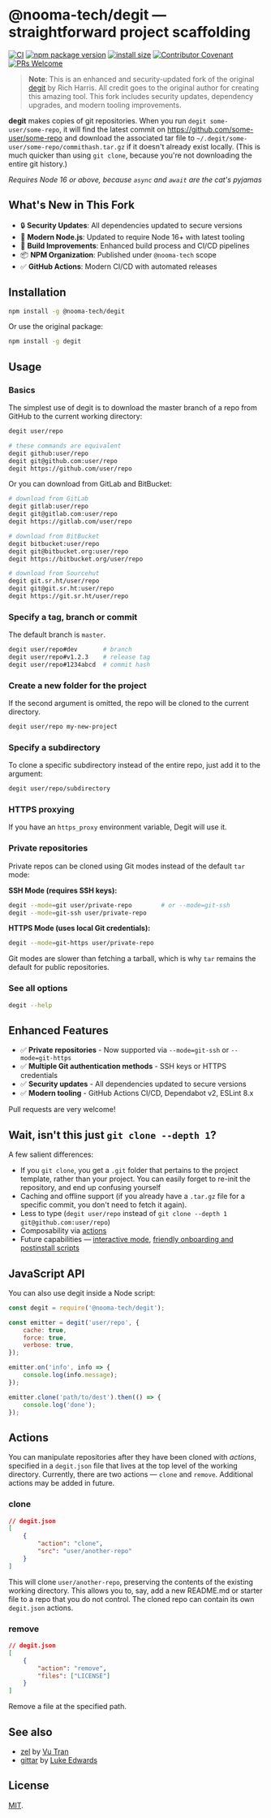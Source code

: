 # @nooma-tech/degit — straightforward project scaffolding

[![CI](https://github.com/Nooma-Tech/degit/actions/workflows/ci.yml/badge.svg)](https://github.com/Nooma-Tech/degit/actions/workflows/ci.yml)
[![npm package version](https://badgen.net/npm/v/@nooma-tech/degit)](https://npm.im/@nooma-tech/degit)
[![install size](https://badgen.net/packagephobia/install/@nooma-tech/degit)](https://packagephobia.now.sh/result?p=@nooma-tech/degit)
[![Contributor Covenant](https://img.shields.io/badge/Contributor%20Covenant-v1.4%20adopted-ff69b4.svg)](CODE_OF_CONDUCT.md)
[![PRs Welcome](https://img.shields.io/badge/PRs-welcome-brightgreen.svg)](http://makeapullrequest.com)

> **Note**: This is an enhanced and security-updated fork of the original [degit](https://github.com/Rich-Harris/degit) by Rich Harris. All credit goes to the original author for creating this amazing tool. This fork includes security updates, dependency upgrades, and modern tooling improvements.

**degit** makes copies of git repositories. When you run `degit some-user/some-repo`, it will find the latest commit on https://github.com/some-user/some-repo and download the associated tar file to `~/.degit/some-user/some-repo/commithash.tar.gz` if it doesn't already exist locally. (This is much quicker than using `git clone`, because you're not downloading the entire git history.)

_Requires Node 16 or above, because `async` and `await` are the cat's pyjamas_

## What's New in This Fork

- 🔒 **Security Updates**: All dependencies updated to secure versions
- 🚀 **Modern Node.js**: Updated to require Node 16+ with latest tooling
- 🔧 **Build Improvements**: Enhanced build process and CI/CD pipelines
- 📦 **NPM Organization**: Published under `@nooma-tech` scope
- ✅ **GitHub Actions**: Modern CI/CD with automated releases

## Installation

```bash
npm install -g @nooma-tech/degit
```

Or use the original package:
```bash
npm install -g degit
```

## Usage

### Basics

The simplest use of degit is to download the master branch of a repo from GitHub to the current working directory:

```bash
degit user/repo

# these commands are equivalent
degit github:user/repo
degit git@github.com:user/repo
degit https://github.com/user/repo
```

Or you can download from GitLab and BitBucket:

```bash
# download from GitLab
degit gitlab:user/repo
degit git@gitlab.com:user/repo
degit https://gitlab.com/user/repo

# download from BitBucket
degit bitbucket:user/repo
degit git@bitbucket.org:user/repo
degit https://bitbucket.org/user/repo

# download from Sourcehut
degit git.sr.ht/user/repo
degit git@git.sr.ht:user/repo
degit https://git.sr.ht/user/repo
```

### Specify a tag, branch or commit

The default branch is `master`.

```bash
degit user/repo#dev       # branch
degit user/repo#v1.2.3    # release tag
degit user/repo#1234abcd  # commit hash
````

### Create a new folder for the project

If the second argument is omitted, the repo will be cloned to the current directory.

```bash
degit user/repo my-new-project
```

### Specify a subdirectory

To clone a specific subdirectory instead of the entire repo, just add it to the argument:

```bash
degit user/repo/subdirectory
```

### HTTPS proxying

If you have an `https_proxy` environment variable, Degit will use it.

### Private repositories

Private repos can be cloned using Git modes instead of the default `tar` mode:

**SSH Mode (requires SSH keys):**
```bash
degit --mode=git user/private-repo        # or --mode=git-ssh
degit --mode=git-ssh user/private-repo
```

**HTTPS Mode (uses local Git credentials):**
```bash
degit --mode=git-https user/private-repo
```

Git modes are slower than fetching a tarball, which is why `tar` remains the default for public repositories.

### See all options

```bash
degit --help
```

## Enhanced Features

- ✅ **Private repositories** - Now supported via `--mode=git-ssh` or `--mode=git-https`
- ✅ **Multiple Git authentication methods** - SSH keys or HTTPS credentials
- ✅ **Security updates** - All dependencies updated to secure versions
- ✅ **Modern tooling** - GitHub Actions CI/CD, Dependabot v2, ESLint 8.x

Pull requests are very welcome!

## Wait, isn't this just `git clone --depth 1`?

A few salient differences:

- If you `git clone`, you get a `.git` folder that pertains to the project template, rather than your project. You can easily forget to re-init the repository, and end up confusing yourself
- Caching and offline support (if you already have a `.tar.gz` file for a specific commit, you don't need to fetch it again).
- Less to type (`degit user/repo` instead of `git clone --depth 1 git@github.com:user/repo`)
- Composability via [actions](#actions)
- Future capabilities — [interactive mode](https://github.com/Rich-Harris/degit/issues/4), [friendly onboarding and postinstall scripts](https://github.com/Rich-Harris/degit/issues/6)

## JavaScript API

You can also use degit inside a Node script:

```js
const degit = require('@nooma-tech/degit');

const emitter = degit('user/repo', {
	cache: true,
	force: true,
	verbose: true,
});

emitter.on('info', info => {
	console.log(info.message);
});

emitter.clone('path/to/dest').then(() => {
	console.log('done');
});
```

## Actions

You can manipulate repositories after they have been cloned with _actions_, specified in a `degit.json` file that lives at the top level of the working directory. Currently, there are two actions — `clone` and `remove`. Additional actions may be added in future.

### clone

```json
// degit.json
[
	{
		"action": "clone",
		"src": "user/another-repo"
	}
]
```

This will clone `user/another-repo`, preserving the contents of the existing working directory. This allows you to, say, add a new README.md or starter file to a repo that you do not control. The cloned repo can contain its own `degit.json` actions.

### remove

```json
// degit.json
[
	{
		"action": "remove",
		"files": ["LICENSE"]
	}
]
```

Remove a file at the specified path.

## See also

- [zel](https://github.com/vutran/zel) by [Vu Tran](https://twitter.com/tranvu)
- [gittar](https://github.com/lukeed/gittar) by [Luke Edwards](https://twitter.com/lukeed05)

## License

[MIT](LICENSE.md).
